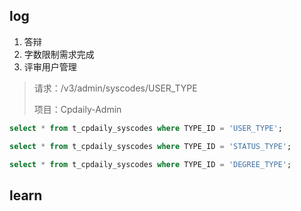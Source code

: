## log

1. 答辩
2. 字数限制需求完成
3. 评审用户管理

> 请求：/v3/admin/syscodes/USER_TYPE
>
> 项目：Cpdaily-Admin

```sql
select * from t_cpdaily_syscodes where TYPE_ID = 'USER_TYPE';

select * from t_cpdaily_syscodes where TYPE_ID = 'STATUS_TYPE';

select * from t_cpdaily_syscodes where TYPE_ID = 'DEGREE_TYPE';
```



## learn



